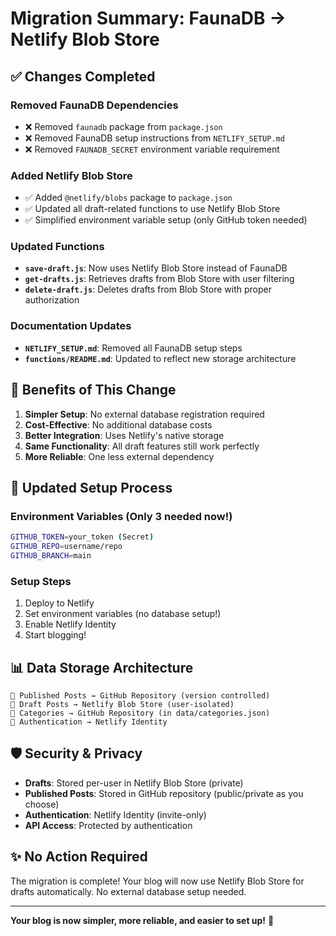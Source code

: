 # Migration Summary: FaunaDB → Netlify Blob Store

## ✅ **Changes Completed**

### **Removed FaunaDB Dependencies**
- ❌ Removed `faunadb` package from `package.json`
- ❌ Removed FaunaDB setup instructions from `NETLIFY_SETUP.md`
- ❌ Removed `FAUNADB_SECRET` environment variable requirement

### **Added Netlify Blob Store**
- ✅ Added `@netlify/blobs` package to `package.json`
- ✅ Updated all draft-related functions to use Netlify Blob Store
- ✅ Simplified environment variable setup (only GitHub token needed)

### **Updated Functions**
- **`save-draft.js`**: Now uses Netlify Blob Store instead of FaunaDB
- **`get-drafts.js`**: Retrieves drafts from Blob Store with user filtering
- **`delete-draft.js`**: Deletes drafts from Blob Store with proper authorization

### **Documentation Updates**
- **`NETLIFY_SETUP.md`**: Removed all FaunaDB setup steps
- **`functions/README.md`**: Updated to reflect new storage architecture

## 🎯 **Benefits of This Change**

1. **Simpler Setup**: No external database registration required
2. **Cost-Effective**: No additional database costs
3. **Better Integration**: Uses Netlify's native storage
4. **Same Functionality**: All draft features still work perfectly
5. **More Reliable**: One less external dependency

## 🚀 **Updated Setup Process**

### **Environment Variables (Only 3 needed now!)**
```bash
GITHUB_TOKEN=your_token (Secret)
GITHUB_REPO=username/repo
GITHUB_BRANCH=main
```

### **Setup Steps**
1. Deploy to Netlify
2. Set environment variables (no database setup!)
3. Enable Netlify Identity
4. Start blogging!

## 📊 **Data Storage Architecture**

```
📁 Published Posts → GitHub Repository (version controlled)
📁 Draft Posts → Netlify Blob Store (user-isolated)
📁 Categories → GitHub Repository (in data/categories.json)
🔐 Authentication → Netlify Identity
```

## 🛡️ **Security & Privacy**

- **Drafts**: Stored per-user in Netlify Blob Store (private)
- **Published Posts**: Stored in GitHub repository (public/private as you choose)
- **Authentication**: Netlify Identity (invite-only)
- **API Access**: Protected by authentication

## ✨ **No Action Required**

The migration is complete! Your blog will now use Netlify Blob Store for drafts automatically. No external database setup needed.

---

**Your blog is now simpler, more reliable, and easier to set up!** 🎉

